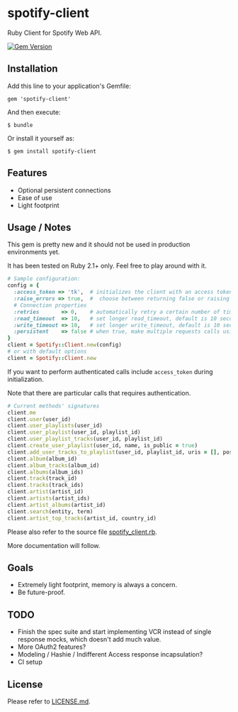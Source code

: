 # spotify-client

Ruby Client for Spotify Web API.

[![Gem Version](https://badge.fury.io/rb/spotify-client.svg)](http://badge.fury.io/rb/spotify-client)

## Installation

Add this line to your application's Gemfile:

    gem 'spotify-client'

And then execute:

    $ bundle

Or install it yourself as:

    $ gem install spotify-client

## Features

* Optional persistent connections
* Ease of use
* Light footprint

## Usage / Notes

This gem is pretty new and it should not be used in production environments yet.

It has been tested on Ruby 2.1+ only. Feel free to play around with it.

```ruby
# Sample configuration:
config = {
  :access_token => 'tk',  # initializes the client with an access token for authenticated calls
  :raise_errors => true,  #  choose between returning false or raising a proper exception when API calls fails
  # Connection properties
  :retries       => 0,    # automatically retry a certain number of times before returning
  :read_timeout  => 10,   # set longer read_timeout, default is 10 seconds
  :write_timeout => 10,   # set longer write_timeout, default is 10 seconds
  :persistent    => false # when true, make multiple requests calls using a single persistent connection. Use +close_connection+ method on the client to manually clean up sockets
}
client = Spotify::Client.new(config)
# or with default options
client = Spotify::Client.new
```

If you want to perform authenticated calls include `access_token` during initialization.

Note that there are particular calls that requires authentication.

```ruby
# Current methods' signatures
client.me
client.user(user_id)
client.user_playlists(user_id)
client.user_playlist(user_id, playlist_id)
client.user_playlist_tracks(user_id, playlist_id)
client.create_user_playlist(user_id, name, is_public = true)
client.add_user_tracks_to_playlist(user_id, playlist_id, uris = [], position = nil)
client.album(album_id)
client.album_tracks(album_id)
client.albums(album_ids)
client.track(track_id)
client.tracks(track_ids)
client.artist(artist_id)
client.artists(artist_ids)
client.artist_albums(artist_id)
client.search(entity, term)
client.artist_top_tracks(artist_id, country_id)
```

Please also refer to the source file [spotify_client.rb](https://github.com/icoretech/spotify-client/blob/master/lib/spotify_client.rb).

More documentation will follow.

## Goals

* Extremely light footprint, memory is always a concern.
* Be future-proof.

## TODO

* Finish the spec suite and start implementing VCR instead of single response mocks, which doesn't add much value.
* More OAuth2 features?
* Modeling / Hashie / Indifferent Access response incapsulation?
* CI setup

## License

Please refer to [LICENSE.md](https://github.com/icoretech/spotify-client/blob/master/LICENSE).
